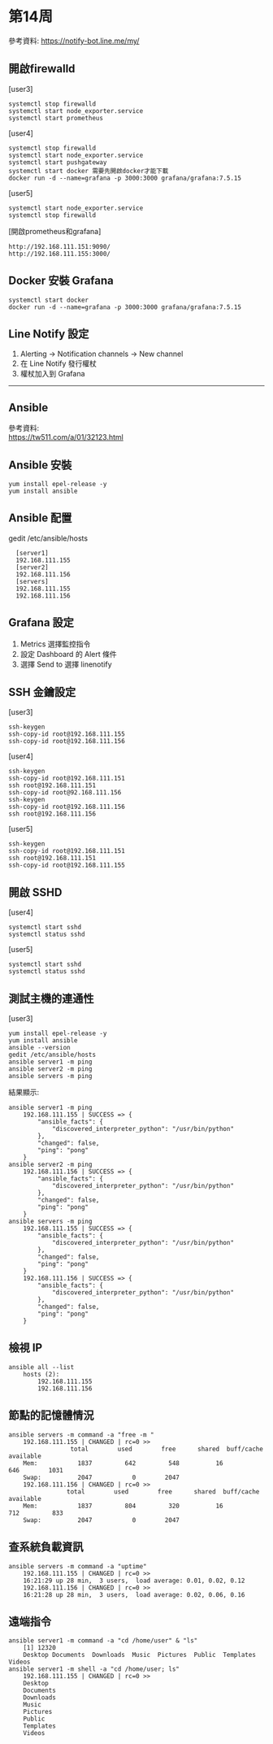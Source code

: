 # 第14周

參考資料:
https://notify-bot.line.me/my/

## 開啟firewalld

[user3]
```
systemctl stop firewalld
systemctl start node_exporter.service 
systemctl start prometheus
```

[user4]
```
systemctl stop firewalld
systemctl start node_exporter.service 
systemctl start pushgateway
systemctl start docker 需要先開啟docker才能下載
docker run -d --name=grafana -p 3000:3000 grafana/grafana:7.5.15
```

[user5]
```
systemctl start node_exporter.service 
systemctl stop firewalld
```

[開啟prometheus和grafana]
```
http://192.168.111.151:9090/
http://192.168.111.155:3000/
```
## Docker 安裝 Grafana 
```
systemctl start docker
docker run -d --name=grafana -p 3000:3000 grafana/grafana:7.5.15
```
## Line Notify 設定
1. Alerting -> Notification channels -> New channel
2. 在 Line Notify 發行權杖 
3. 權杖加入到 Grafana

---
## Ansible
參考資料:  
https://tw511.com/a/01/32123.html

## Ansible 安裝
```
yum install epel-release -y
yum install ansible
```
## Ansible 配置
gedit /etc/ansible/hosts
```
  [server1]
  192.168.111.155
  [server2]
  192.168.111.156
  [servers]
  192.168.111.155
  192.168.111.156
```


## Grafana 設定
1. Metrics 選擇監控指令
2. 設定 Dashboard 的 Alert 條件
3. 選擇 Send to 選擇 linenotify


## SSH 金鑰設定
[user3]
```
ssh-keygen
ssh-copy-id root@192.168.111.155
ssh-copy-id root@192.168.111.156
```
[user4]
```
ssh-keygen
ssh-copy-id root@192.168.111.151
ssh root@192.168.111.151
ssh-copy-id root@92.168.111.156
ssh-keygen
ssh-copy-id root@192.168.111.156
ssh root@192.168.111.156
```
[user5]
```
ssh-keygen
ssh-copy-id root@192.168.111.151
ssh root@192.168.111.151
ssh-copy-id root@192.168.111.155
```

## 開啟 SSHD 

[user4]
```
systemctl start sshd
systemctl status sshd
```

[user5]
```
systemctl start sshd
systemctl status sshd
```
## 測試主機的連通性

[user3]
```
yum install epel-release -y
yum install ansible
ansible --version
gedit /etc/ansible/hosts
ansible server1 -m ping
ansible server2 -m ping
ansible servers -m ping
```

結果顯示:
```
ansible server1 -m ping
    192.168.111.155 | SUCCESS => {
        "ansible_facts": {
            "discovered_interpreter_python": "/usr/bin/python"
        }, 
        "changed": false, 
        "ping": "pong"
    }
ansible server2 -m ping
    192.168.111.156 | SUCCESS => {
        "ansible_facts": {
            "discovered_interpreter_python": "/usr/bin/python"
        }, 
        "changed": false, 
        "ping": "pong"
    }
ansible servers -m ping
    192.168.111.155 | SUCCESS => {
        "ansible_facts": {
            "discovered_interpreter_python": "/usr/bin/python"
        }, 
        "changed": false, 
        "ping": "pong"
    }
    192.168.111.156 | SUCCESS => {
        "ansible_facts": {
            "discovered_interpreter_python": "/usr/bin/python"
        }, 
        "changed": false, 
        "ping": "pong"
    }
```

## 檢視 IP
```
ansible all --list
    hosts (2):
        192.168.111.155
        192.168.111.156
```

## 節點的記憶體情況
```
ansible servers -m command -a "free -m " 
    192.168.111.155 | CHANGED | rc=0 >>
                 total        used        free      shared  buff/cache   available
    Mem:           1837         642         548          16         646        1031
    Swap:          2047           0        2047
    192.168.111.156 | CHANGED | rc=0 >>
                total        used        free      shared  buff/cache   available
    Mem:           1837         804         320          16         712         833
    Swap:          2047           0        2047
```

## 查系統負載資訊
```
ansible servers -m command -a "uptime"
    192.168.111.155 | CHANGED | rc=0 >>
    16:21:29 up 28 min,  3 users,  load average: 0.01, 0.02, 0.12
    192.168.111.156 | CHANGED | rc=0 >>
    16:21:28 up 28 min,  3 users,  load average: 0.02, 0.06, 0.16
```

## 遠端指令
```
ansible server1 -m command -a "cd /home/user" & "ls"     
    [1] 12320
    Desktop	Documents  Downloads  Music  Pictures  Public  Templates Videos
ansible server1 -m shell -a "cd /home/user; ls"      
    192.168.111.155 | CHANGED | rc=0 >>
    Desktop
    Documents
    Downloads
    Music
    Pictures
    Public
    Templates
    Videos
```
